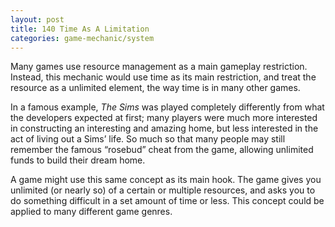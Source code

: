 ```yaml
---
layout: post
title: 140 Time As A Limitation
categories: game-mechanic/system
---
```

Many games use resource management as a main gameplay restriction. Instead, this mechanic would use time as its main restriction, and treat the resource as a unlimited element, the way time is in many other games.

In a famous example, *The Sims* was played completely differently from what the developers expected at first; many players were much more interested in constructing an interesting and amazing home, but less interested in the act of living out a Sims’ life.  So much so that many people may still remember the famous “rosebud” cheat from the game, allowing unlimited funds to build their dream home.

A game might use this same concept as its main hook.  The game gives you unlimited (or nearly so) of a certain or multiple resources, and asks you to do something difficult in a set amount of time or less.  This concept could be applied to many different game genres.